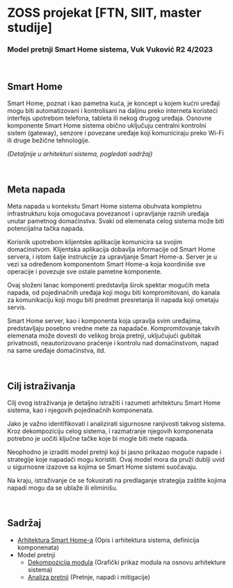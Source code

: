 # ZOSS projekat  [FTN, SIIT, master studije]

### Model pretnji Smart Home sistema, Vuk Vuković R2 4/2023

<br>

## Smart Home
Smart Home, poznat i kao pametna kuća, je koncept u kojem kućni uređaji mogu biti automatizovani i kontrolisani na daljinu preko interneta koristeći interfejs upotrebom telefona, tableta ili nekog drugog uređaja. Osnovne komponente Smart Home sistema obično uključuju centralni kontrolni sistem (gateway), senzore i povezane uređaje koji komuniciraju preko Wi-Fi ili druge bežične tehnologije.

*(Detaljnije u arhitekturi sistema, pogledati sadržaj)*

<br>

## Meta napada
Meta napada u kontekstu Smart Home sistema obuhvata kompletnu infrastrukturu koja omogućava povezanost i upravljanje raznih uređaja unutar pametnog domaćinstva. Svaki od elemenata celog sistema može biti potencijalna tačka napada.

Korisnik upotrebom klijentske aplikacije komunicira sa svojim domaćinstvom. Klijentska aplikacija dobavlja informacije od Smart Home servera, i istom šalje instrukcije za upravljanje Smart Home-a. Server je u vezi sa određenom komponentom Smart Home-a koja koordiniše sve operacije i povezuje sve ostale pametne komponente.

Ovaj složeni lanac komponenti predstavlja širok spektar mogućih meta napada, od pojedinačnih uređaja koji mogu biti kompromitovani, do kanala za komunikaciju koji mogu biti predmet presretanja ili napada koji ometaju servis.

Smart Home server, kao i komponenta koja upravlja svim uređajima, predstavljaju posebno vredne mete za napadače. Kompromitovanje takvih elemenata može dovesti do velikog broja pretnji, uključujući gubitak privatnosti, neautorizovano praćenje i kontrolu nad domaćinstvom, napad na same uređaje domaćinstva, itd.

<br>

## Cilj istraživanja
Cilj ovog istraživanja je detaljno istražiti i razumeti arhitekturu Smart Home sistema, kao i njegovih pojedinačnih komponenata. 

Jako je važno identifikovati i analizirati sigurnosne ranjivosti takvog sistema. Kroz dekompoziciju celog sistema, i razmatranje njegovih komponenata potrebno je uočiti ključne tačke koje bi mogle biti mete napada.

Neophodno je izraditi model pretnji koji bi jasno prikazao moguće napade i strategije koje napadači mogu koristiti. Ovaj model mora da pruži dublji uvid u  sigurnosne izazove sa kojima se Smart Home sistemi suočavaju.

Na kraju, istraživanje će se fokusirati na predlaganje strategija zaštite kojima napadi mogu da se ublaže ili eliminišu.

<br>

## Sadržaj
- [Arhitektura Smart Home-a](1-predlog-projekta/predlog.md) (Opis i arhitektura sistema, definicija komponenata)
- Model pretnji
    - [Dekompozicija modula](2-model-pretnji/dekompozicija-modula.md) (Grafički prikaz modula na osnovu arhitekture sistema)
    - [Analiza pretnji](2-model-pretnji/analiza-pretnji.md) (Pretnje, napadi i mitigacije)
